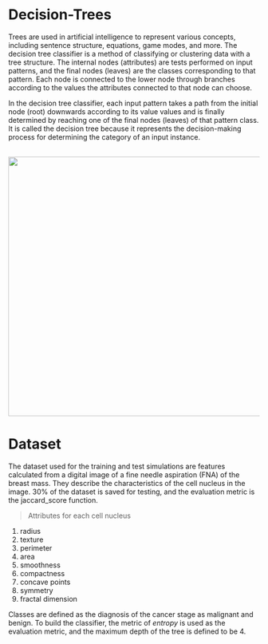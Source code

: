 # Decision-Trees

Trees are used in artificial intelligence to represent various concepts, including sentence structure, equations, game modes, and more. The decision tree classifier is a method of classifying or clustering data with a tree structure. The internal nodes (attributes) are tests performed on input patterns, and the final nodes (leaves) are the classes corresponding to that pattern. Each node is connected to the lower node through branches according to the values ​the attributes connected to that node can choose.

In the decision tree classifier, each input pattern takes a path from the initial node (root) downwards according to its value values and is finally determined by reaching one of the final nodes (leaves) of that pattern class. It is called the decision tree because it represents the decision-making process for determining the category of an input instance.
<br/><br/>

<p align="center">
  <img width="520" src="https://user-images.githubusercontent.com/66460485/128902873-bb27b651-2a87-472f-a4ba-2a1c1be46e5c.PNG">
</p>

# Dataset

The dataset used for the training and test simulations are features calculated from a digital image of a fine needle aspiration (FNA) of the breast mass. They describe the characteristics of the cell nucleus in the image. 30% of the dataset is saved for testing, and the evaluation metric is the jaccard_score function.

> Attributes for each cell nucleus

<ol>
<li>radius</li>
<li>texture </li>
<li>perimeter</li>
<li>area</li>
<li>smoothness</li>
<li>compactness </li>
<li>concave points </li>
<li>symmetry</li>
<li>fractal dimension</li>
</ol>

Classes are defined as the diagnosis of the cancer stage as malignant and benign. To build the classifier, the metric of *entropy* is used as the evaluation metric, and the maximum depth of the tree is defined to be 4.
